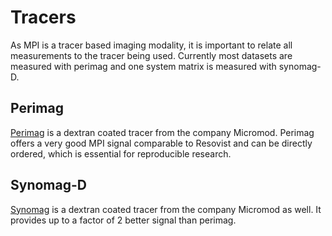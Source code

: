 # Tracers

As MPI is a tracer based imaging modality, it is important to relate all
measurements to the tracer being used. Currently most datasets are measured with perimag and
one system matrix is measured with synomag-D.

## Perimag
[Perimag](https://www.micromod.de/de/produkte-197-magnetisch_peri.html) is a dextran coated tracer from the
company Micromod. Perimag offers a very good MPI signal comparable to Resovist and can be directly ordered, which is essential for reproducible research.

## Synomag-D
[Synomag](https://www.micromod.de/en/produkte-230-magnetic_syno.html) is a dextran coated tracer from the
company Micromod as well. It provides up to a factor of 2 better signal than perimag.
